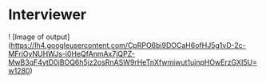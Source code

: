 # Interviewer

! [Image of output]
(https://lh4.googleusercontent.com/CpRPO6bi9DOCaH6ofHJ5g1vD-2c-MFriOyNUHWJs-i0HeQfAnmAx7jQPZ-MwB3qF4ytD0jBOQ6h5jz2osRnASW9rHeTnXfwmiwut1ujnpHOwErzGXI5U=w1280)